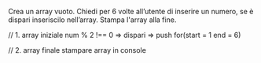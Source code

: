 Crea un array vuoto.
Chiedi per 6 volte all’utente di inserire un numero,
se è dispari inseriscilo nell’array. Stampa l'array alla fine.

// 1. array iniziale 
num % 2 !== 0 => dispari => push
for(start = 1 end = 6)

// 2. array finale 
stampare array in console


